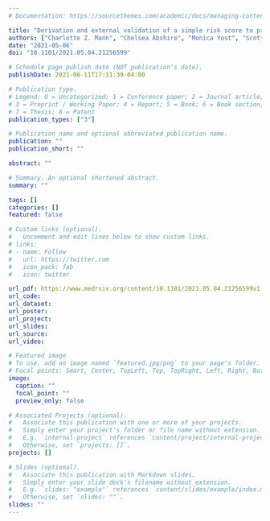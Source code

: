 ```yaml
---
# Documentation: https://sourcethemes.com/academic/docs/managing-content/

title: "Derivation and external validation of a simple risk score to predict in-hospital mortality in patients hospitalized for COVID-19"
authors: ["Charlotte Z. Mann", "Chelsea Abshire", "Monica Yost", "Scott Kaatz", "Lakshmi Swaminathan", "Scott A. Flanders", "Hallie C. Prescott",  "Johann A. Gagnon-Bartsch"]
date: "2021-05-06"
doi: "10.1101/2021.05.04.21256599"

# Schedule page publish date (NOT publication's date).
publishDate: 2021-06-11T17:11:39-04:00

# Publication type.
# Legend: 0 = Uncategorized; 1 = Conference paper; 2 = Journal article;
# 3 = Preprint / Working Paper; 4 = Report; 5 = Book; 6 = Book section;
# 7 = Thesis; 8 = Patent
publication_types: ["3"]

# Publication name and optional abbreviated publication name.
publication: ""
publication_short: ""

abstract: ""

# Summary. An optional shortened abstract.
summary: ""

tags: []
categories: []
featured: false

# Custom links (optional).
#   Uncomment and edit lines below to show custom links.
# links:
# - name: Follow
#   url: https://twitter.com
#   icon_pack: fab
#   icon: twitter

url_pdf: https://www.medrxiv.org/content/10.1101/2021.05.04.21256599v1.full
url_code:
url_dataset:
url_poster:
url_project:
url_slides:
url_source:
url_video:

# Featured image
# To use, add an image named `featured.jpg/png` to your page's folder.
# Focal points: Smart, Center, TopLeft, Top, TopRight, Left, Right, BottomLeft, Bottom, BottomRight.
image:
  caption: ""
  focal_point: ""
  preview_only: false

# Associated Projects (optional).
#   Associate this publication with one or more of your projects.
#   Simply enter your project's folder or file name without extension.
#   E.g. `internal-project` references `content/project/internal-project/index.md`.
#   Otherwise, set `projects: []`.
projects: []

# Slides (optional).
#   Associate this publication with Markdown slides.
#   Simply enter your slide deck's filename without extension.
#   E.g. `slides: "example"` references `content/slides/example/index.md`.
#   Otherwise, set `slides: ""`.
slides: ""
---
```

